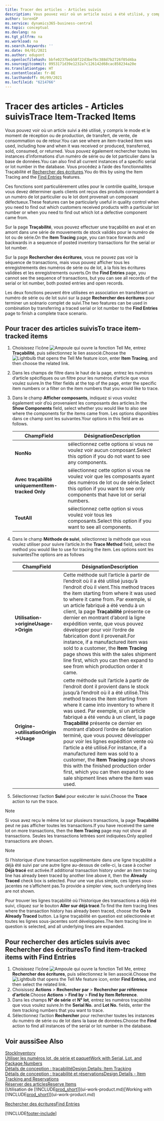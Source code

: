 ```yaml
---
title: Tracer des articles - Articles suivis
description: Vous pouvez voir où un article suivi a été utilisé, y compris le mode et le moment de réception ou de production, de transfert, de vente, de consommation ou de retour. Vous pouvez également rechercher toutes les instances d’informations d’un numéro de série ou de lot particulier dans la base de données. Vous procédez à l’aide des fonctionnalités Traçabilité et Rechercher des écritures.
author: SorenGP
ms.service: dynamics365-business-central
ms.topic: conceptual
ms.devlang: na
ms.tgt_pltfrm: na
ms.workload: na
ms.search.keywords: ''
ms.date: 04/01/2021
ms.author: edupont
ms.openlocfilehash: bbfe0237beb58f22d3be7bc388d7b2726f05d4ba
ms.sourcegitcommit: 0953171d39e1232a7c126142d68cac858234a20e
ms.translationtype: HT
ms.contentlocale: fr-BE
ms.lasthandoff: 06/09/2021
ms.locfileid: "6214766"
---
```

# <a name="trace-item-tracked-items"></a><span data-ttu-id="71134-105">Tracer des articles - Articles suivis</span><span class="sxs-lookup"><span data-stu-id="71134-105">Trace Item-Tracked Items</span></span>
<span data-ttu-id="71134-106">Vous pouvez voir où un article suivi a été utilisé, y compris le mode et le moment de réception ou de production, de transfert, de vente, de consommation ou de retour.</span><span class="sxs-lookup"><span data-stu-id="71134-106">You can see where an item-tracked item was used, including how and when it was received or produced, transferred, sold, consumed, or returned.</span></span> <span data-ttu-id="71134-107">Vous pouvez également rechercher toutes les instances d’informations d’un numéro de série ou de lot particulier dans la base de données.</span><span class="sxs-lookup"><span data-stu-id="71134-107">You can also find all current instances of a specific serial or lot number in the database.</span></span> <span data-ttu-id="71134-108">Vous procédez à l’aide des fonctionnalités Traçabilité et [Rechercher des écritures](ui-find-entries.md).</span><span class="sxs-lookup"><span data-stu-id="71134-108">You do this by using the Item Tracing and the [Find Entries](ui-find-entries.md) features.</span></span>  

<span data-ttu-id="71134-109">Ces fonctions sont particulièrement utiles pour le contrôle qualité, lorsque vous devez déterminer quels clients ont reçus des produits correspondant à un numéro de lot particulier ou le lot dont provenait un composant défectueux.</span><span class="sxs-lookup"><span data-stu-id="71134-109">These features can be particularly useful in quality control when you need to find out which customers received products with a particular lot number or when you need to find out which lot a defective component came from.</span></span>  

 <span data-ttu-id="71134-110">Sur la page **Traçabilité**, vous pouvez effectuer une traçabilité en aval et en amont dans une série de mouvements de stock validés pour le numéro de lot ou de série.</span><span class="sxs-lookup"><span data-stu-id="71134-110">On the **Item Tracing** page, you can trace forwards and backwards in a sequence of posted inventory transactions for the serial or lot number.</span></span>  

 <span data-ttu-id="71134-111">Sur la page **Rechercher des écritures**, vous ne pouvez pas voir la séquence de transactions, mais vous pouvez afficher tous les enregistrements des numéros de série ou de lot, à la fois les écritures validées et les enregistrements ouverts.</span><span class="sxs-lookup"><span data-stu-id="71134-111">On the **Find Entries** page, you cannot see the sequence of transactions, but you can see all records of the serial or lot number, both posted entries and open records.</span></span>  

 <span data-ttu-id="71134-112">Les deux fonctions peuvent être utilisées en association en transférant un numéro de série ou de lot suivi sur la page **Rechercher des écritures** pour terminer un scénario complet de suivi.</span><span class="sxs-lookup"><span data-stu-id="71134-112">The two features can be used in combination by transferring a traced serial or lot number to the **Find Entries** page to finish a complete trace scenario.</span></span> <!-- For more information, see [Walkthrough: Tracing Serial-Lot Numbers](walkthrough-tracing-serial-lot-numbers.md).   -->

## <a name="to-trace-item-tracked-items"></a><span data-ttu-id="71134-113">Pour tracer des articles suivis</span><span class="sxs-lookup"><span data-stu-id="71134-113">To trace item-tracked items</span></span>  

1.  <span data-ttu-id="71134-114">Choisissez l’icône ![Ampoule qui ouvre la fonction Tell Me](media/ui-search/search_small.png "Dites-moi ce que vous voulez faire"), entrez **Traçabilité**, puis sélectionnez le lien associé.</span><span class="sxs-lookup"><span data-stu-id="71134-114">Choose the ![Lightbulb that opens the Tell Me feature](media/ui-search/search_small.png "Tell me what you want to do") icon, enter **Item Tracing**, and then choose the related link.</span></span>  
2.  <span data-ttu-id="71134-115">Dans les champs de filtre dans le haut de la page, entrez les numéros d’article spécifiques ou un filtre pour les numéros d’article que vous voulez suivre.</span><span class="sxs-lookup"><span data-stu-id="71134-115">In the filter fields at the top of the page, enter the specific item numbers or a filter on the item numbers that you would like to trace.</span></span>  
3.  <span data-ttu-id="71134-116">Dans le champ **Afficher composants**, indiquez si vous voulez également voir d’où provenaient les composants des articles.</span><span class="sxs-lookup"><span data-stu-id="71134-116">In the **Show Components** field, select whether you would like to also see where the components for the items came from.</span></span> <span data-ttu-id="71134-117">Les options disponibles dans ce champ sont les suivantes.</span><span class="sxs-lookup"><span data-stu-id="71134-117">Your options in this field are as follows.</span></span>  

    |<span data-ttu-id="71134-118">Champ</span><span class="sxs-lookup"><span data-stu-id="71134-118">Field</span></span>|<span data-ttu-id="71134-119">Désignation</span><span class="sxs-lookup"><span data-stu-id="71134-119">Description</span></span>|  
    |----------------------------------|---------------------------------------|  
    |<span data-ttu-id="71134-120">**Non**</span><span class="sxs-lookup"><span data-stu-id="71134-120">**No**</span></span>|<span data-ttu-id="71134-121">sélectionnez cette options si vous ne voulez voir aucun composant.</span><span class="sxs-lookup"><span data-stu-id="71134-121">Select this option if you do not want to see any components.</span></span>|  
    |<span data-ttu-id="71134-122">**Avec traçabilité uniquement**</span><span class="sxs-lookup"><span data-stu-id="71134-122">**Item-tracked Only**</span></span>|<span data-ttu-id="71134-123">sélectionnez cette option si vous ne voulez voir que les composants ayant des numéros de lot ou de série.</span><span class="sxs-lookup"><span data-stu-id="71134-123">Select this option if you want to see only components that have lot or serial numbers.</span></span>|  
    |<span data-ttu-id="71134-124">**Tout**</span><span class="sxs-lookup"><span data-stu-id="71134-124">**All**</span></span>|<span data-ttu-id="71134-125">sélectionnez cette option si vous voulez voir tous les composants.</span><span class="sxs-lookup"><span data-stu-id="71134-125">Select this option if you want to see all components.</span></span>|  

4.  <span data-ttu-id="71134-126">Dans le champ **Méthode de suivi**, sélectionnez la méthode que vous voulez utiliser pour suivre l’article.</span><span class="sxs-lookup"><span data-stu-id="71134-126">In the **Trace Method** field, select the method you would like to use for tracing the item.</span></span> <span data-ttu-id="71134-127">Les options sont les suivantes</span><span class="sxs-lookup"><span data-stu-id="71134-127">The options are as follows</span></span>  

    |<span data-ttu-id="71134-128">Champ</span><span class="sxs-lookup"><span data-stu-id="71134-128">Field</span></span>|<span data-ttu-id="71134-129">Désignation</span><span class="sxs-lookup"><span data-stu-id="71134-129">Description</span></span>|  
    |----------------------------------|---------------------------------------|  
    |<span data-ttu-id="71134-130">**Utilisation->origine**</span><span class="sxs-lookup"><span data-stu-id="71134-130">**Usage->Origin**</span></span>|<span data-ttu-id="71134-131">Cette méthode suit l’article à partir de l’endroit où il a été utilisé jusqu’à l’endroit d’où il vient.</span><span class="sxs-lookup"><span data-stu-id="71134-131">This method traces the item starting from where it was used to where it came from.</span></span> <span data-ttu-id="71134-132">Par exemple, si un article fabriqué a été vendu à un client, la page **Traçabilité** présente ce dernier en montrant d’abord la ligne expédition vente, que vous pouvez développer pour voir l’ordre de fabrication dont il provenait.</span><span class="sxs-lookup"><span data-stu-id="71134-132">For instance, if a manufactured item was sold to a customer, the **Item Tracing** page shows this with the sales shipment line first, which you can then expand to see from which production order it came.</span></span>|  
    |<span data-ttu-id="71134-133">**Origine->utilisation**</span><span class="sxs-lookup"><span data-stu-id="71134-133">**Origin->Usage**</span></span>|<span data-ttu-id="71134-134">cette méthode suit l’article à partir de l’endroit dont il provient dans le stock jusqu’à l’endroit où il a été utilisé.</span><span class="sxs-lookup"><span data-stu-id="71134-134">This method traces the item starting from where it came into inventory to where it was used.</span></span> <span data-ttu-id="71134-135">Par exemple, si un article fabriqué a été vendu à un client, la page **Traçabilité** présente ce dernier en montrant d’abord l’ordre de fabrication terminé, que vous pouvez développer pour voir les lignes expédition vente où l’article a été utilisé.</span><span class="sxs-lookup"><span data-stu-id="71134-135">For instance, if a manufactured item was sold to a customer, the **Item Tracing** page shows this with the finished production order first, which you can then expand to see sale shipment lines where the item was used.</span></span>|  

5.  <span data-ttu-id="71134-136">Sélectionnez l’action **Suivi** pour exécuter le suivi.</span><span class="sxs-lookup"><span data-stu-id="71134-136">Choose the **Trace** action to run the trace.</span></span>  

> [!NOTE]  
>  <span data-ttu-id="71134-137">Si vous avez reçu le même lot sur plusieurs transactions, la page **Traçabilité** peut ne pas afficher toutes les transactions.</span><span class="sxs-lookup"><span data-stu-id="71134-137">If you have received the same lot on more transactions, then the **Item Tracing** page may not show all transactions.</span></span> <span data-ttu-id="71134-138">Seules les transactions lettrées sont indiquées.</span><span class="sxs-lookup"><span data-stu-id="71134-138">Only applied transactions are shown.</span></span>  

> [!NOTE]  
>  <span data-ttu-id="71134-139">Si l’historique d’une transaction supplémentaire dans une ligne traçabilité a déjà été suivi par une autre ligne au-dessus de celle-ci, la case à cocher **Déjà tracé** est activée.</span><span class="sxs-lookup"><span data-stu-id="71134-139">If additional transaction history under an item tracing line has already been traced by another line above it, then the **Already Traced** check box is selected.</span></span> <span data-ttu-id="71134-140">Pour une vue plus simple, ces lignes sous-jacentes ne s’affichent pas.</span><span class="sxs-lookup"><span data-stu-id="71134-140">To provide a simpler view, such underlying lines are not shown.</span></span>  
>   
>  <span data-ttu-id="71134-141">Pour trouver les lignes traçabilité où l’historique des transactions a déjà été suivi, cliquez sur le bouton **Aller sur déjà tracé**.</span><span class="sxs-lookup"><span data-stu-id="71134-141">To find the item tracing lines where the transaction history has already been traced, choose the **Go to Already Traced** button.</span></span> <span data-ttu-id="71134-142">La ligne traçabilité en question est sélectionnée et toutes les lignes sous-jacentes sont développées.</span><span class="sxs-lookup"><span data-stu-id="71134-142">The item tracing line in question is selected, and all underlying lines are expanded.</span></span>  

## <a name="to-find-item-tracked-items-with-find-entries"></a><span data-ttu-id="71134-143">Pour rechercher des articles suivis avec Rechercher des écritures</span><span class="sxs-lookup"><span data-stu-id="71134-143">To find item-tracked items with Find Entries</span></span>  

1. <span data-ttu-id="71134-144">Choisissez l’icône ![Ampoule qui ouvre la fonction Tell Me](media/ui-search/search_small.png "Dites-moi ce que vous voulez faire"), entrez **Rechercher des écritures**, puis sélectionnez le lien associé.</span><span class="sxs-lookup"><span data-stu-id="71134-144">Choose the ![Lightbulb that opens the Tell Me feature](media/ui-search/search_small.png "Tell me what you want to do") icon, enter **Find Entries**, and then select the related link.</span></span>  
2. <span data-ttu-id="71134-145">Choisissez **Actions** > **Rechercher par** > **Rechercher par référence d’article**.</span><span class="sxs-lookup"><span data-stu-id="71134-145">Choose **Actions** > **Find by** > **Find by Item Reference**.</span></span>
3. <span data-ttu-id="71134-146">Dans les champs **N° de série** et **N° lot**, entrez les numéros traçabilité que vous voulez suivre.</span><span class="sxs-lookup"><span data-stu-id="71134-146">In the **Serial No.** and **Lot No.** fields, enter the item tracking numbers that you want to trace.</span></span>  
4. <span data-ttu-id="71134-147">Sélectionnez l’action **Rechercher** pour rechercher toutes les instances du numéro de série ou de lot dans la base de données.</span><span class="sxs-lookup"><span data-stu-id="71134-147">Choose the **Find** action to find all instances of the serial or lot number in the database.</span></span>  

## <a name="see-also"></a><span data-ttu-id="71134-148">Voir aussi</span><span class="sxs-lookup"><span data-stu-id="71134-148">See Also</span></span>

[<span data-ttu-id="71134-149">Stock</span><span class="sxs-lookup"><span data-stu-id="71134-149">Inventory</span></span>](inventory-manage-inventory.md)  
[<span data-ttu-id="71134-150">Utiliser les numéros lot, de série et paquet</span><span class="sxs-lookup"><span data-stu-id="71134-150">Work with Serial, Lot, and Package Numbers</span></span>](inventory-how-work-item-tracking.md)  
[<span data-ttu-id="71134-151">Détails de conception : traçabilité</span><span class="sxs-lookup"><span data-stu-id="71134-151">Design Details: Item Tracking</span></span>](design-details-item-tracking.md)  
[<span data-ttu-id="71134-152">Détails de conception : traçabilité et réservations</span><span class="sxs-lookup"><span data-stu-id="71134-152">Design Details - Item Tracking and Reservations</span></span>](design-details-item-tracking-and-reservations.md)  
[<span data-ttu-id="71134-153">Réserver des articles</span><span class="sxs-lookup"><span data-stu-id="71134-153">Reserve Items</span></span>](inventory-how-to-reserve-items.md)  
<span data-ttu-id="71134-154">[Utilisation de [!INCLUDE[prod_short](includes/prod_short.md)]](ui-work-product.md)</span><span class="sxs-lookup"><span data-stu-id="71134-154">[Working with [!INCLUDE[prod_short](includes/prod_short.md)]](ui-work-product.md)</span></span>  
<!-- [Walkthrough: Tracing Serial-Lot Numbers](walkthrough-tracing-serial-lot-numbers.md)   -->
[<span data-ttu-id="71134-155">Rechercher des écritures</span><span class="sxs-lookup"><span data-stu-id="71134-155">Find Entries</span></span>](ui-find-entries.md)  


[!INCLUDE[footer-include](includes/footer-banner.md)]